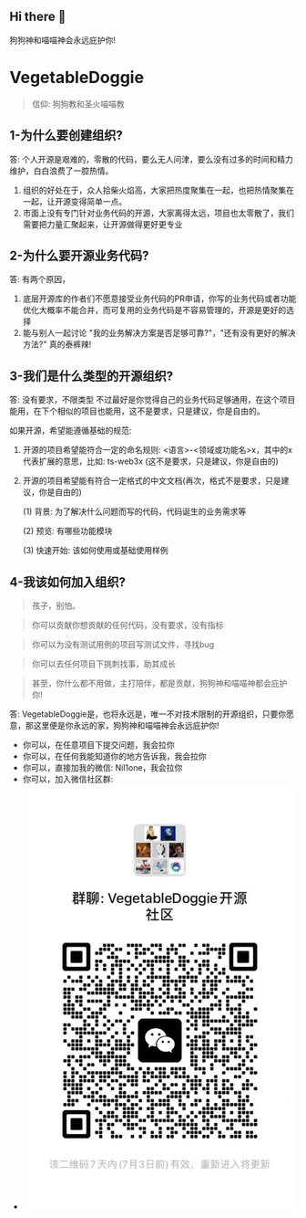 ## Hi there 👋
狗狗神和喵喵神会永远庇护你!
<!--

**Here are some ideas to get you started:**

🙋‍♀️ A short introduction - what is your organization all about?
🌈 Contribution guidelines - how can the community get involved?
👩‍💻 Useful resources - where can the community find your docs? Is there anything else the community should know?
🍿 Fun facts - what does your team eat for breakfast?
🧙 Remember, you can do mighty things with the power of [Markdown](https://docs.github.com/github/writing-on-github/getting-started-with-writing-and-formatting-on-github/basic-writing-and-formatting-syntax)
-->

# VegetableDoggie

> 信仰: 狗狗教和圣火喵喵教

## 1-为什么要创建组织?

答: 个人开源是艰难的，零散的代码，要么无人问津，要么没有过多的时间和精力维护，白白浪费了一腔热情。

1. 组织的好处在于，众人拾柴火焰高，大家把热度聚集在一起，也把热情聚集在一起，让开源变得简单一点。
2. 市面上没有专门针对业务代码的开源，大家离得太远，项目也太零散了，我们需要把力量汇聚起来，让开源做得更好更专业

## 2-为什么要开源业务代码?

答: 有两个原因，
1. 底层开源库的作者们不愿意接受业务代码的PR申请，你写的业务代码或者功能优化大概率不能合并，而可复用的业务代码是不容易管理的，开源是更好的选择
2. 能与别人一起讨论 "我的业务解决方案是否足够可靠?"，"还有没有更好的解决方法?" 真的泰裤辣!

## 3-我们是什么类型的开源组织?

答: 没有要求，不限类型 不过最好是你觉得自己的业务代码足够通用，在这个项目能用，在下个相似的项目也能用，这不是要求，只是建议，你是自由的。

如果开源，希望能遵循基础的规范: 

1. 开源的项目希望能符合一定的命名规则: <语言>-<领域或功能名>x，其中的x代表扩展的意思，比如: ts-web3x (这不是要求，只是建议，你是自由的)
2. 开源的项目希望能有符合一定格式的中文文档(再次，格式不是要求，只是建议，你是自由的)
   
   (1) 背景: 为了解决什么问题而写的代码，代码诞生的业务需求等
   
   (2) 预览: 有哪些功能模块
   
   (3) 快速开始: 该如何使用或基础使用样例 

## 4-我该如何加入组织?
> 孩子，别怕。

> 你可以贡献你想贡献的任何代码，没有要求，没有指标

> 你可以为没有测试用例的项目写测试文件，寻找bug

> 你可以去任何项目下挑刺找事，助其成长

> 甚至，你什么都不用做，主打陪伴，都是贡献，狗狗神和喵喵神都会庇护你!

答: VegetableDoggie是，也将永远是，唯一不对技术限制的开源组织，只要你愿意，那这里便是你永远的家，狗狗神和喵喵神会永远庇护你!

- 你可以，在任意项目下提交问题，我会拉你
- 你可以，在任何我能知道你的地方告诉我，我会拉你
- 你可以，直接加我的微信: Nil1one，我会拉你
- 你可以，加入微信社区群: 
- ![微信开源社区群](./vd.jpg)
